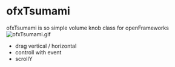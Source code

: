 # ofxTsumami
ofxTsumami is so simple volume knob class for openFrameworks   
![ofxTsumami.gif](https://shugohirao.com/blog/wp-content/uploads/2019/03/ofxTsumami.gif)  

- drag vertical / horizontal
- controll with event
- scrollY

